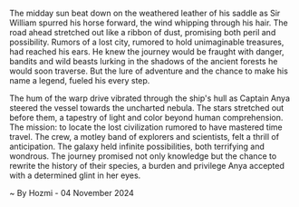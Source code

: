 
The midday sun beat down on the weathered leather of his saddle as Sir William spurred his horse forward, the wind whipping through his hair. The road ahead stretched out like a ribbon of dust, promising both peril and possibility. Rumors of a lost city, rumored to hold unimaginable treasures, had reached his ears.  He knew the journey would be fraught with danger, bandits and wild beasts lurking in the shadows of the ancient forests he would soon traverse.  But the lure of adventure and the chance to make his name a legend,  fueled his every step.

The hum of the warp drive vibrated through the ship's hull as Captain Anya steered the vessel towards the uncharted nebula.  The stars stretched out before them, a tapestry of light and color beyond human comprehension. The mission: to locate the lost civilization rumored to have mastered time travel.  The crew, a motley band of explorers and scientists, felt a thrill of anticipation.  The galaxy held infinite possibilities, both terrifying and wondrous.  The journey promised not only knowledge but the chance to rewrite the history of their species, a burden and privilege Anya accepted with a determined glint in her eyes. 

~ By Hozmi - 04 November 2024
